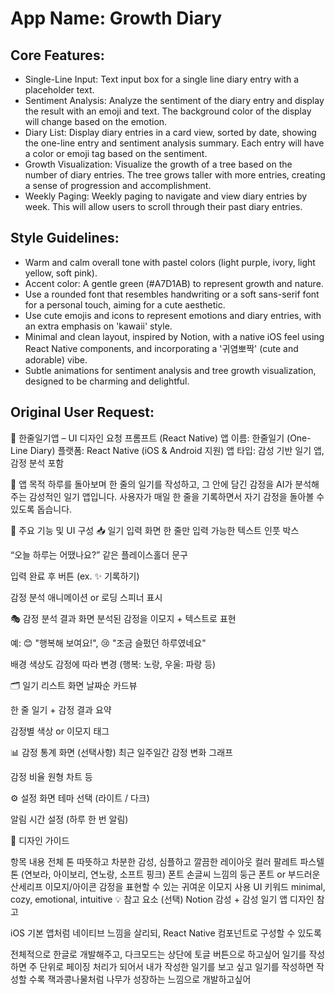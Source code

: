 # **App Name**: Growth Diary

## Core Features:

- Single-Line Input: Text input box for a single line diary entry with a placeholder text.
- Sentiment Analysis: Analyze the sentiment of the diary entry and display the result with an emoji and text. The background color of the display will change based on the emotion.
- Diary List: Display diary entries in a card view, sorted by date, showing the one-line entry and sentiment analysis summary. Each entry will have a color or emoji tag based on the sentiment.
- Growth Visualization: Visualize the growth of a tree based on the number of diary entries. The tree grows taller with more entries, creating a sense of progression and accomplishment.
- Weekly Paging: Weekly paging to navigate and view diary entries by week. This will allow users to scroll through their past diary entries.

## Style Guidelines:

- Warm and calm overall tone with pastel colors (light purple, ivory, light yellow, soft pink).
- Accent color: A gentle green (#A7D1AB) to represent growth and nature.
- Use a rounded font that resembles handwriting or a soft sans-serif font for a personal touch, aiming for a cute aesthetic.
- Use cute emojis and icons to represent emotions and diary entries, with an extra emphasis on 'kawaii' style.
- Minimal and clean layout, inspired by Notion, with a native iOS feel using React Native components, and incorporating a '귀염뽀짝' (cute and adorable) vibe.
- Subtle animations for sentiment analysis and tree growth visualization, designed to be charming and delightful.

## Original User Request:
📔 한줄일기앱 – UI 디자인 요청 프롬프트 (React Native)
앱 이름: 한줄일기 (One-Line Diary)
플랫폼: React Native (iOS & Android 지원)
앱 타입: 감성 기반 일기 앱, 감정 분석 포함

🎯 앱 목적
하루를 돌아보며 한 줄의 일기를 작성하고, 그 안에 담긴 감정을 AI가 분석해주는 감성적인 일기 앱입니다.
사용자가 매일 한 줄을 기록하면서 자기 감정을 돌아볼 수 있도록 돕습니다.

🧩 주요 기능 및 UI 구성
📥 일기 입력 화면
한 줄만 입력 가능한 텍스트 인풋 박스

“오늘 하루는 어땠나요?” 같은 플레이스홀더 문구

입력 완료 후 버튼 (ex. ✨ 기록하기)

감정 분석 애니메이션 or 로딩 스피너 표시

🎭 감정 분석 결과 화면
분석된 감정을 이모지 + 텍스트로 표현

예: 😊 "행복해 보여요!", 😢 "조금 슬펐던 하루였네요"

배경 색상도 감정에 따라 변경 (행복: 노랑, 우울: 파랑 등)

🗂 일기 리스트 화면
날짜순 카드뷰

한 줄 일기 + 감정 결과 요약

감정별 색상 or 이모지 태그

📊 감정 통계 화면 (선택사항)
최근 일주일간 감정 변화 그래프

감정 비율 원형 차트 등

⚙️ 설정 화면
테마 선택 (라이트 / 다크)

알림 시간 설정 (하루 한 번 알림)

🎨 디자인 가이드

항목	내용
전체 톤	따뜻하고 차분한 감성, 심플하고 깔끔한 레이아웃
컬러 팔레트	파스텔톤 (연보라, 아이보리, 연노랑, 소프트 핑크)
폰트	손글씨 느낌의 둥근 폰트 or 부드러운 산세리프
이모지/아이콘	감정을 표현할 수 있는 귀여운 이모지 사용
UI 키워드	minimal, cozy, emotional, intuitive
💡 참고 요소 (선택)
Notion 감성 + 감성 일기 앱 디자인 참고

iOS 기본 앱처럼 네이티브 느낌을 살리되, React Native 컴포넌트로 구성할 수 있도록

전체적으로 한글로 개발해주고, 다크모드는 상단에 토글 버튼으로 하고싶어
일기를 작성하면 주 단위로 페이징 처리가 되어서 내가 작성한 일기를 보고 싶고
일기를 작성하면 작성할 수록 잭과콩나물처럼 나무가 성장하는 느낌으로 개발하고싶어
  